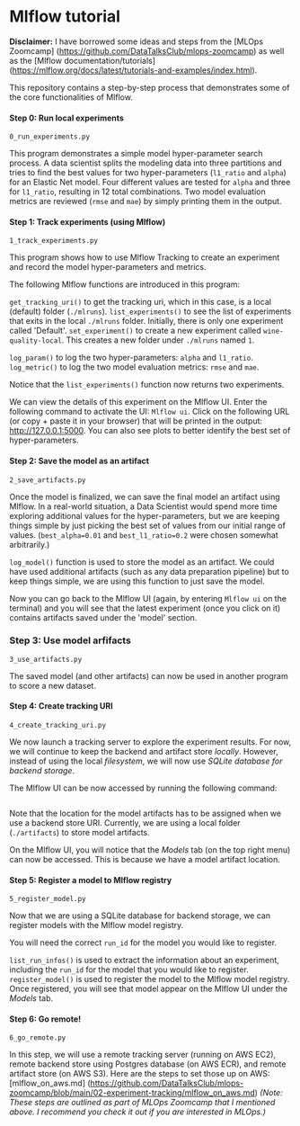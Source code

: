 # Mlflow tutorial

**Disclaimer:** I have borrowed some ideas and steps from the [MLOps Zoomcamp] (https://github.com/DataTalksClub/mlops-zoomcamp) as well as the [Mlflow documentation/tutorials] (https://mlflow.org/docs/latest/tutorials-and-examples/index.html).

This repository contains a step-by-step process that demonstrates some of the core functionalities of Mlflow.

#### Step 0: Run local experiments

`0_run_experiments.py`

This program demonstrates a simple model hyper-parameter search process. A data scientist splits the modeling data into three partitions and tries to find the best values for two hyper-parameters (`l1_ratio` and `alpha`) for an Elastic Net model. Four different values are tested for `alpha` and three for `l1_ratio`, resulting in 12 total combinations. Two model evaluation metrics are reviewed (`rmse` and `mae`) by simply printing them in the output.

#### Step 1: Track experiments (using Mlflow)

`1_track_experiments.py`

This program shows how to use Mlflow Tracking to create an experiment and record the model hyper-parameters and metrics.

The following Mlflow functions are introduced in this program:

`get_tracking_uri()` to get the tracking uri, which in this case, is a local (default) folder (`./mlruns`).
`list_experiments()` to see the list of experiments that exits in the local `./mlruns` folder. Initially, there is only one experiment called 'Default'.
`set_experiment()` to create a new experiment called `wine-quality-local`. This creates a new folder under `./mlruns` named `1`.

`log_param()` to log the two hyper-parameters: `alpha` and `l1_ratio`.
`log_metric()` to log the two model evaluation metrics: `rmse` and `mae`.

Notice that the `list_experiments()` function now returns two experiments.

We can view the details of this experiment on the Mlflow UI. Enter the following command to activate the UI: `Mlflow ui`. Click on the following URL (or copy + paste it in your browser) that will be printed in the output: http://127.0.0.1:5000. You can also see plots to better identify the best set of hyper-parameters.

#### Step 2: Save the model as an artifact

`2_save_artifacts.py`

Once the model is finalized, we can save the final model an artifact using Mlflow. In a real-world situation, a Data Scientist would spend more time exploring additional values for the hyper-parameters, but we are keeping things simple by just picking the best set of values from our initial range of values. (`best_alpha=0.01` and `best_l1_ratio=0.2` were chosen somewhat arbitrarily.)

`log_model()` function is used to store the model as an artifact. We could have used additional artifacts (such as any data preparation pipeline) but to keep things simple, we are using this function to just save the model.

Now you can go back to the Mlflow UI (again, by entering `Mlflow ui` on the terminal) and you will see that the latest experiment (once you click on it) contains artifacts saved under the 'model' section. 

### Step 3: Use model arfifacts

`3_use_artifacts.py`

The saved model (and other artifacts) can now be used in another program to score a new dataset.

#### Step 4: Create tracking URI

`4_create_tracking_uri.py`

We now launch a tracking server to explore the experiment results. For now, we will continue to keep the backend and artifact store _locally_. However, instead of using the local _filesystem_, we will now use *SQLite database for backend storage*. 

The Mlflow UI can be now accessed by running the following command: 
```Mlflow server --backend-store-uri sqlite:///mydb.sqlite --default-artifact-root ./artifacts
```

Note that the location for the model artifacts has to be assigned when we use a backend store URI. Currently, we are using a local folder (`./artifacts`) to store model artifacts.

On the Mlflow UI, you will notice that the *Models* tab (on the top right menu) can now be accessed. This is because we have a model artifact location.

#### Step 5: Register a model to Mlflow registry

`5_register_model.py`

Now that we are using a SQLite database for backend storage, we can register models with the Mlflow model registry.

You will need the correct `run_id` for the model you would like to register. 

`list_run_infos()` is used to extract the information about an experiment, including the `run_id` for the model that you would like to register.
`register_model()` is used to register the model to the Mlflow model registry. Once registered, you will see that model appear on the Mlflow UI under the *Models* tab.

#### Step 6: Go remote!

`6_go_remote.py`

In this step, we will use a remote tracking server (running on AWS EC2), remote backend store using Postgres database (on AWS ECR), and remote artifact store (on AWS S3). Here are the steps to set those up on AWS: [mlflow_on_aws.md] (https://github.com/DataTalksClub/mlops-zoomcamp/blob/main/02-experiment-tracking/mlflow_on_aws.md) _(Note: These steps are outlined as part of MLOps Zoomcamp that I mentioned above. I recommend you check it out if you are interested in MLOps.)_

